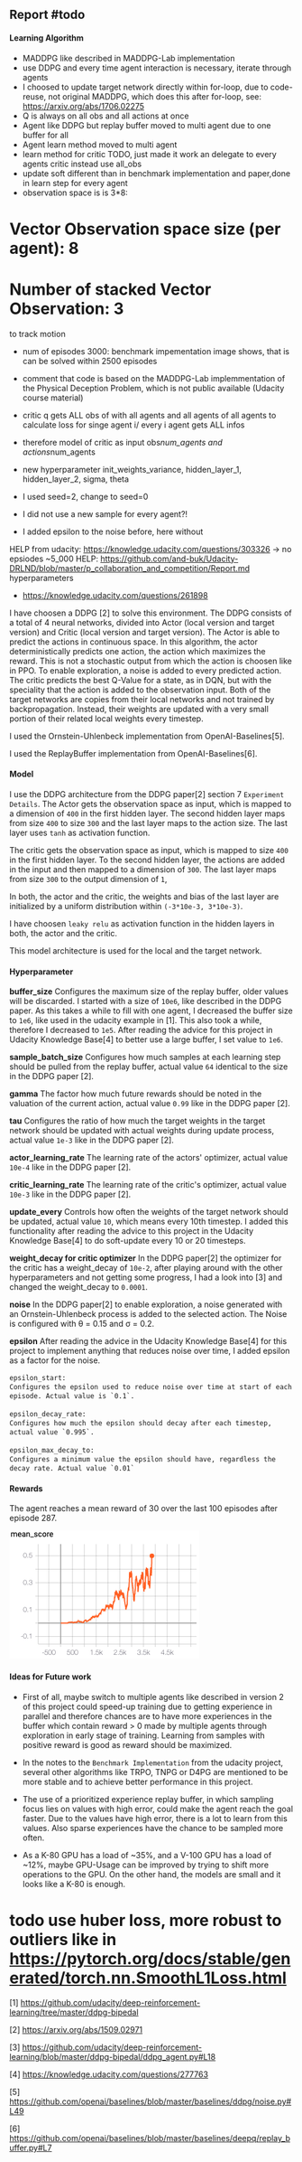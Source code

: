 ## Report #todo

#### Learning Algorithm

- MADDPG like described in MADDPG-Lab implementation
- use DDPG and every time agent interaction is necessary, iterate through agents
- I choosed to update target network directly within for-loop, due to code-reuse, not original MADDPG, which does this after for-loop, see: https://arxiv.org/abs/1706.02275
- Q is always on all obs and all actions at once
- Agent like DDPG but replay buffer moved to multi agent due to one buffer for all
- Agent learn method moved to multi agent
- learn method for critic TODO, just made it work an delegate to every agents critic instead use all_obs
- update soft different than in benchmark implementation and paper,done in learn step for every agent
- observation space is is 3*8:
# Vector Observation space size (per agent): 8
# Number of stacked Vector Observation: 3
to track motion
- num of episodes 3000: benchmark impementation image shows, that is can be solved within 2500 episodes

- comment that code is based on the MADDPG-Lab implemmentation of the Physical Deception Problem, which is not public available (Udacity course material)
- critic q gets ALL obs of with all agents and all agents of all agents to calculate loss for singe agent i/ every i agent gets ALL infos
- therefore model of critic as input obs*num_agents and actions*num_agents

- new hyperparameter init_weights_variance, hidden_layer_1, hidden_layer_2, sigma, theta
- I used seed=2, change to seed=0
- I did not use a new sample for every agent?!
- I added epsilon to the noise before, here without

HELP from udacity: https://knowledge.udacity.com/questions/303326 -> no epsiodes ~5_000
HELP: https://github.com/and-buk/Udacity-DRLND/blob/master/p_collaboration_and_competition/Report.md hyperparameters
- https://knowledge.udacity.com/questions/261898

I have choosen a DDPG [2] to solve this environment. The DDPG consists of a total of 4 neural networks, divided into Actor (local version and target version) and Critic (local version and target version). The Actor is able to predict the actions in continuous space. In this algorithm, the actor deterministically predicts one action, the action which maximizes the reward. This is not a stochastic output from which the action is choosen like in PPO. To enable exploration, a noise is added to every predicted action. The critic predicts the best Q-Value for a state, as in DQN, but with the speciality that the action is added to the observation input. Both of the target networks are copies from their local networks and not trained by backpropagation. Instead, their weights are updated with a very small portion of their related local weights every timestep.

 I used the Ornstein-Uhlenbeck implementation from OpenAI-Baselines[5].

 I used the ReplayBuffer implementation from OpenAI-Baselines[6].

#### Model

I use the DDPG architecture from the DDPG paper[2] section 7 `Experiment Details`.
The Actor gets the observation space as input, which is mapped to a dimension of `400` in the first hidden layer. The second hidden layer maps from size `400` to size `300` and the last layer maps to the action size. The last layer uses `tanh` as activation function.

The critic gets the observation space as input, which is mapped to size `400` in the first hidden layer. 
To the second hidden layer, the actions are added in the input and then mapped to a dimension of `300`. The last layer maps from size `300` to the output dimension of `1`, 

In both, the actor and the critic, the weights and bias of the last layer are initialized by a uniform distribution within `(-3*10e-3, 3*10e-3)`.

I have choosen `leaky relu` as activation function in the hidden layers in both, the actor and the critic.

This model architecture is used for the local and the target network.

#### Hyperparameter

**buffer_size**
Configures the maximum size of the replay buffer, older values will be discarded. I started with a size of `10e6`, like described in the DDPG paper. As this takes a while to fill with one agent, I decreased the buffer size to `1e6`, like used in the udacity example in [1]. This also took a while, therefore I decreased to `1e5`. After reading the advice for this project in Udacity Knowledge Base[4] to better use a large buffer, I set value to `1e6`.

**sample_batch_size**
Configures how much samples at each learning step should be pulled from the replay buffer, actual value `64` identical to the size in the DDPG paper [2].

**gamma**
The factor how much future rewards should be noted in the valuation of the current action, actual value `0.99` like in the DDPG paper [2].

**tau**
Configures the ratio of how much the target weights in the target network should be updated with actual weights during update process, actual value `1e-3` like in the DDPG paper [2].

**actor_learning_rate**
The learning rate of the actors' optimizer, actual value `10e-4` like in the DDPG paper [2].

**critic_learning_rate**
The learning rate of the critic's optimizer, actual value `10e-3` like in the DDPG paper [2].

**update_every**
Controls how often the weights of the target network should be updated, actual value `10`, which means every 10th timestep. I added this functionality after reading the advice to this project in the Udacity Knowledge Base[4] to do soft-update every 10 or 20 timesteps.

**weight_decay for critic optimizer**
In the DDPG paper[2] the optimizer for the critic has a weight_decay of `10e-2`, after playing around with the other hyperparameters and not getting some progress, I had a look into [3] and changed the weight_decay to `0.0001`.

**noise**
In the DDPG paper[2] to enable exploration, a noise generated with an Ornstein-Uhlenbeck process is added to the selected action. The Noise is configured with θ = 0.15 and σ = 0.2.

**epsilon**
After reading the advice in the Udacity Knowledge Base[4] for this project to implement anything that reduces noise over time, I added epsilon as a factor for the noise.

    epsilon_start:
    Configures the epsilon used to reduce noise over time at start of each episode. Actual value is `0.1`.

    epsilon_decay_rate:
    Configures how much the epsilon should decay after each timestep, actual value `0.995`.

    epsilon_max_decay_to:
    Configures a minimum value the epsilon should have, regardless the decay rate. Actual value `0.01`

#### Rewards

The agent reaches a mean reward of 30 over the last 100 episodes after episode 287.

![mean reward plot](tensorboard_reward.png)

#### Ideas for Future work

- First of all, maybe switch to multiple agents like described in version 2 of this project could speed-up training due to getting experience in parallel and therefore chances are to have more experiences in the buffer which contain reward > 0 made by multiple agents through exploration in early stage of training. Learning from samples with positive reward is good as reward should be maximized.

- In the notes to the `Benchmark Implementation` from the udacity project, several other algorithms like TRPO, TNPG or D4PG are mentioned to be more stable and to achieve better performance in this project.

- The use of a prioritized experience replay buffer, in which sampling focus lies on values with high error, could make the agent reach the goal faster. Due to the values have high error, there is a lot to learn from this values. Also sparse experiences have the chance to be sampled more often.

- As a K-80 GPU has a load of ~35%, and a V-100 GPU has a load of ~12%, maybe GPU-Usage can be improved by trying to shift more operations to the GPU. On the other hand, the models are small and it looks like a K-80 is enough.

# todo use huber loss, more robust to outliers like in https://pytorch.org/docs/stable/generated/torch.nn.SmoothL1Loss.html

[1] https://github.com/udacity/deep-reinforcement-learning/tree/master/ddpg-bipedal

[2] https://arxiv.org/abs/1509.02971

[3] https://github.com/udacity/deep-reinforcement-learning/blob/master/ddpg-bipedal/ddpg_agent.py#L18

[4] https://knowledge.udacity.com/questions/277763

[5] https://github.com/openai/baselines/blob/master/baselines/ddpg/noise.py#L49

[6] https://github.com/openai/baselines/blob/master/baselines/deepq/replay_buffer.py#L7